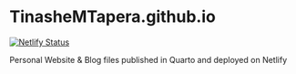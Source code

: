 # TinasheMTapera.github.io

[![Netlify Status](https://api.netlify.com/api/v1/badges/a19e01b0-4352-4ba6-a85d-9641af1c7aaf/deploy-status)](https://app.netlify.com/sites/eloquent-cucurucho-ad51e8/deploys)

Personal Website & Blog files published in Quarto and deployed on Netlify